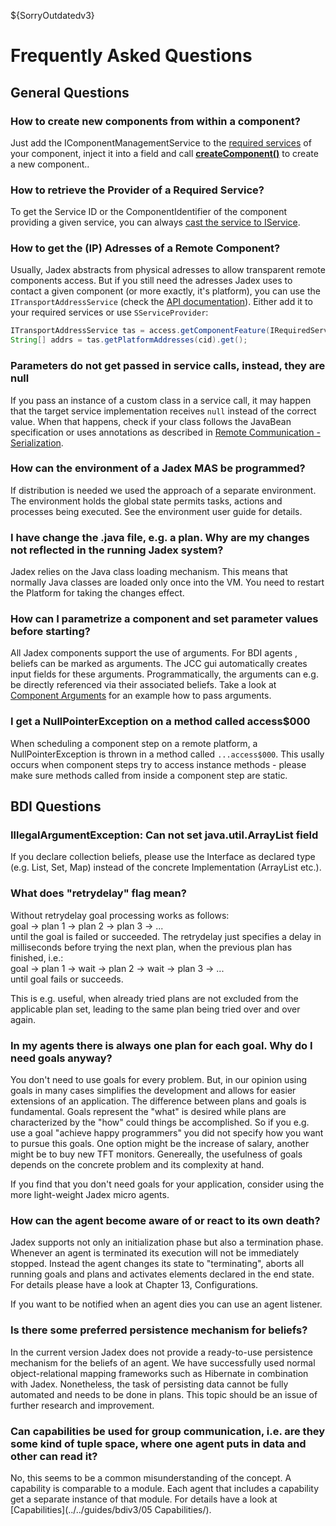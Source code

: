 ${SorryOutdatedv3}

# Frequently Asked Questions

## General Questions

### How to create new components from within a component?
Just add the IComponentManagementService to the [required services](../services/services.md#using-services) of your component, inject it into a field and call [**createComponent()**](../components/components.md#starting-the-component) to create a new component..

### How to retrieve the Provider of a Required Service?
To get the Service ID or the ComponentIdentifier of the component providing a given service, you can always [cast the service to IService](../services/services.md#the-iservice-interface).

### How to get the (IP) Adresses of a Remote Component?
Usually, Jadex abstracts from physical adresses to allow transparent remote components access.
But if you still need the adresses Jadex uses to contact a given component (or more exactly, it's platform), you can use the ```ITransportAddressService``` (check the [API documentation](https://download.actoron.com/docs/nightlies/latest/javadoc/jadex/bridge/service/types/address/ITransportAddressService.html)). 
Either add it to your required services or use ```SServiceProvider```:
```java
ITransportAddressService tas = access.getComponentFeature(IRequiredServicesFeature.class).searchLocalService(new ServiceQuery<>( ITransportAddressService.class, ServiceScope.PLATFORM));
String[] addrs = tas.getPlatformAddresses(cid).get();
```

### Parameters do not get passed in service calls, instead, they are null
If you pass an instance of a custom class in a service call, it may happen that the target service implementation receives ```null``` instead of the correct value. When that happens, check if your class follows the JavaBean specification or uses annotations as described in [Remote Communication - Serialization](../remote/remote.md#serialization).

### How can the environment of a Jadex MAS be programmed?
If distribution is needed we used the approach of a separate environment. The environment holds the global state permits tasks, actions and processes being executed. See the environment user guide for details.

### I have change the .java file, e.g. a plan. Why are my changes not reflected in the running Jadex system?
Jadex relies on the Java class loading mechanism. This means that normally Java classes are loaded only once into the VM. You need to restart the Platform for taking the changes effect. 

### How can I parametrize a component and set parameter values before starting?
All Jadex components support the use of arguments. For BDI agents , beliefs can be marked as arguments. The JCC gui automatically creates input fields for these arguments. Programmatically, the arguments can e.g. be directly referenced via their associated beliefs.
Take a look at [Component Arguments](../components/components.md#component-arguments) for an example how to pass arguments.

### I get a NullPointerException on a method called access$000
When scheduling a component step on a remote platform, a NullPointerException is thrown in a method called ```...access$000```.
This usally occurs when component steps try to access instance methods - please make sure methods called from inside a component step are static.

## BDI Questions

### IllegalArgumentException: Can not set java.util.ArrayList field
If you declare collection beliefs, please use the Interface as declared type (e.g. List, Set, Map) instead of the concrete Implementation (ArrayList etc.).

### What does "retrydelay" flag mean?
Without retrydelay goal processing works as follows:  
goal -&gt; plan 1 -&gt; plan 2 -&gt; plan 3 -&gt; ...  
until the goal is failed or succeeded. The retrydelay just specifies a delay in milliseconds before trying the next plan, when the previous plan has finished, i.e.:  
goal -&gt; plan 1 -&gt; wait -&gt; plan 2 -&gt; wait -&gt; plan 3 -&gt; ...  
until goal fails or succeeds.

This is e.g. useful, when already tried plans are not excluded from the applicable plan set, leading to the same plan being tried over and over again.

### In my agents there is always one plan for each goal. Why do I need goals anyway?
You don't need to use goals for every problem. But, in our opinion using goals in many cases simplifies the development and allows for easier extensions of an application. The difference between plans and goals is fundamental. Goals represent the "what" is desired while plans are characterized by the "how" could things be accomplished. So if you e.g. use a goal "achieve happy programmers" you did not specify how you want to pursue this goals. One option might be the increase of salary, another might be to buy new TFT monitors. Genereally, the usefulness of goals depends on the concrete problem and its complexity at hand.

If you find that you don't need goals for your application, consider using the more light-weight Jadex micro agents.

### How can the agent become aware of or react to its own death?
Jadex supports not only an initialization phase but also a termination phase. Whenever an agent is terminated its execution will not be immediately stopped. Instead the agent changes its state to "terminating", aborts all running goals and plans and activates elements declared in the end state. For details please have a look at Chapter 13, Configurations.

If you want to be notified when an agent dies you can use an agent listener.


### Is there some preferred persistence mechanism for beliefs?
In the current version Jadex does not provide a ready-to-use persistence mechanism for the beliefs of an agent. We have successfully used normal object-relational mapping frameworks such as Hibernate in combination with Jadex. Nonetheless, the task of persisting data cannot be fully automated and needs to be done in plans. This topic should be an issue of further research and improvement.

### Can capabilities be used for group communication, i.e. are they some kind of tuple space, where one agent puts in data and other can read it?
No, this seems to be a common misunderstanding of the concept. A capability is comparable to a module. Each agent that includes a capability get a separate instance of that module. For details have a look at [Capabilities](../../guides/bdiv3/05 Capabilities/).
